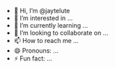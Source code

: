 - 👋 Hi, I’m @jaytelute
- 👀 I’m interested in ...
- 🌱 I’m currently learning ...
- 💞️ I’m looking to collaborate on ...
- 📫 How to reach me ...
- 😄 Pronouns: ...
- ⚡ Fun fact: ...

<!---
jaytelute/jaytelute is a ✨ special ✨ repository because its `README.md` (this file) appears on your GitHub profile.
You can click the Preview link to take a look at your changes.
--->

